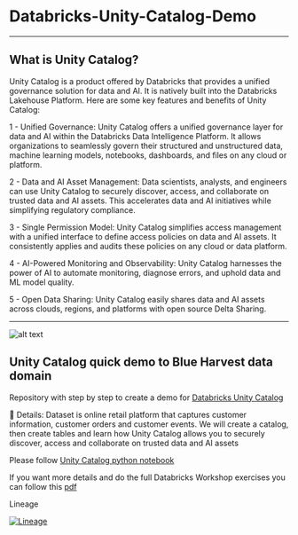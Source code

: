# Databricks-Unity-Catalog-Demo

---------------------------------------------------------------------------------------------------------------------------------------------

## What is Unity Catalog?

Unity Catalog is a product offered by Databricks that provides a unified governance solution for data and AI. It is natively built into the Databricks Lakehouse Platform. Here are some key features and benefits of Unity Catalog:

1 - Unified Governance: Unity Catalog offers a unified governance layer for data and AI within the Databricks Data Intelligence Platform. It allows organizations to seamlessly govern their structured and unstructured data, machine learning models, notebooks, dashboards, and files on any cloud or platform.

2 - Data and AI Asset Management: Data scientists, analysts, and engineers can use Unity Catalog to securely discover, access, and collaborate on trusted data and AI assets. This accelerates data and AI initiatives while simplifying regulatory compliance.

3 - Single Permission Model: Unity Catalog simplifies access management with a unified interface to define access policies on data and AI assets. It consistently applies and audits these policies on any cloud or data platform.

4 - AI-Powered Monitoring and Observability: Unity Catalog harnesses the power of AI to automate monitoring, diagnose errors, and uphold data and ML model quality.

5 - Open Data Sharing: Unity Catalog easily shares data and AI assets across clouds, regions, and platforms with open source Delta Sharing.


--------------------------------------------------------------------------------------------------------------------------------------------

![alt text](https://www.databricks.com/wp-content/uploads/2022/04/db-45-blog-img-1.2.png)


## Unity Catalog quick demo to Blue Harvest data domain

Repository with step by step to create a demo for [Databricks Unity Catalog](https://learn.microsoft.com/en-us/azure/databricks/data-governance/unity-catalog/)

📝 Details:
Dataset is online retail platform that captures customer information, customer orders and customer events. We will create a catalog, then create tables and learn how Unity Catalog allows you to securely discover, access and collaborate on trusted data and AI assets


Please follow [Unity Catalog python notebook](https://github.com/lopesdiego12/Databricks-Unity-Catalog-Demo/blob/4867fda9fe610854a59cc498a3a257327d8efd8c/Scripts/Unity%20Catalog%20demo%20-%20Blue%20Harvest.ipynb)

If you want more details and do the full Databricks Workshop exercises you can follow this [pdf](https://github.com/lopesdiego12/Databricks-Unity-Catalog-Demo/blob/b9ecad1365955a38ed28b75af730ce52503c58a9/Docs/Unity%20Catalog%20Workshop.pdf)



Lineage

[![Lineage](https://img.youtube.com/vi/mq2aQbteLmo/0.jpg)](https://www.youtube.com/watch?v=mq2aQbteLmo)


